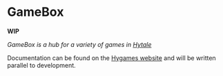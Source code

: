 # GameBox
**WIP**

*GameBox is a hub for a variety of games in [Hytale](https://hytale.com/)*

Documentation can be found on the [Hygames website](https://gamebox.hygames.dev/) and will be written parallel to development.
